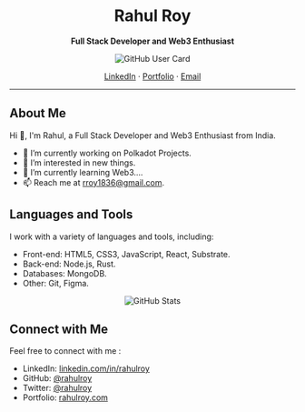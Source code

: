 <h1 align="center">
  Rahul Roy
</h1>

<p align="center">
  <strong>Full Stack Developer and Web3 Enthusiast</strong>
</p>
<p align="center">
  <img src="https://camo.githubusercontent.com/cffd1cc7a5900564e460e6244b444a2859777f9dcc1fbd26cdbe5ca30ff78142/68747470733a2f2f6b6f6d617265762e636f6d2f67687076632f3f757365726e616d653d616e6f797263266c6162656c3d50726f66696c65253230766965777326636f6c6f723d306537356236267374796c653d666c6174" alt="GitHub User Card">
</p>

<p align="center">
  <a href="https://www.linkedin.com/in/rahul-roy-bb6316161/">LinkedIn</a>
  ·
  <a href="https://rahulroy.vercel.app/">Portfolio</a>
  ·
  <a href="mailto:rroy1836@gmail.com">Email</a>
</p>

---

## About Me

Hi 👋, I'm Rahul, a Full Stack Developer and Web3 Enthusiast from India.

- 🔭 I’m currently working on Polkadot Projects.
- 👀 I’m interested in new things.
- 🌱 I’m currently learning Web3....
- 📫 Reach me at rroy1836@gmail.com.

## Languages and Tools

I work with a variety of languages and tools, including:

- Front-end: HTML5, CSS3, JavaScript, React, Substrate.
- Back-end: Node.js, Rust.
- Databases: MongoDB.
- Other: Git, Figma.

<p align="center">
  <img src="https://camo.githubusercontent.com/9591ca528555d0f3c869021d4e5f0277934843dc0f522f098f9d2c0a80e6cc85/68747470733a2f2f6769746875622d726561646d652d73747265616b2d73746174732e6865726f6b756170702e636f6d2f3f757365723d616e6f79726326" alt="GitHub Stats">
</p>

## Connect with Me

Feel free to connect with me :

- LinkedIn: [linkedin.com/in/rahulroy](https://www.linkedin.com/in/rahul-roy-bb6316161/)
- GitHub: [@rahulroy](https://github.com/Rahul-Roy-Hub)
- Twitter: [@rahulroy](https://twitter.com/RahulDevRio)
- Portfolio: [rahulroy.com](https://rahulroy.vercel.app/)


<!---
Rahul-Roy-Hub/Rahul-Roy-Hub is a ✨ special ✨ repository because its `README.md` (this file) appears on your GitHub profile.
You can click the Preview link to take a look at your changes.
--->

